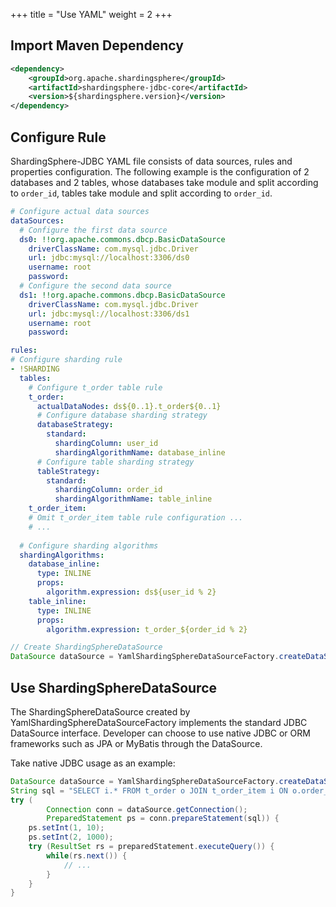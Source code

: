 +++
title = "Use YAML"
weight = 2
+++

## Import Maven Dependency

```xml
<dependency>
    <groupId>org.apache.shardingsphere</groupId>
    <artifactId>shardingsphere-jdbc-core</artifactId>
    <version>${shardingsphere.version}</version>
</dependency>
```

## Configure Rule

ShardingSphere-JDBC YAML file consists of data sources, rules and properties configuration.
The following example is the configuration of 2 databases and 2 tables, 
whose databases take module and split according to `order_id`, tables take module and split according to `order_id`.

```yaml
# Configure actual data sources
dataSources:
  # Configure the first data source
  ds0: !!org.apache.commons.dbcp.BasicDataSource
    driverClassName: com.mysql.jdbc.Driver
    url: jdbc:mysql://localhost:3306/ds0
    username: root
    password:
  # Configure the second data source
  ds1: !!org.apache.commons.dbcp.BasicDataSource
    driverClassName: com.mysql.jdbc.Driver
    url: jdbc:mysql://localhost:3306/ds1
    username: root
    password: 

rules:
# Configure sharding rule
- !SHARDING
  tables:
    # Configure t_order table rule
    t_order: 
      actualDataNodes: ds${0..1}.t_order${0..1}
      # Configure database sharding strategy
      databaseStrategy:
        standard:
          shardingColumn: user_id
          shardingAlgorithmName: database_inline
      # Configure table sharding strategy
      tableStrategy:
        standard:
          shardingColumn: order_id
          shardingAlgorithmName: table_inline
    t_order_item: 
    # Omit t_order_item table rule configuration ...
    # ...
  
  # Configure sharding algorithms
  shardingAlgorithms:
    database_inline:
      type: INLINE
      props:
        algorithm.expression: ds${user_id % 2}
    table_inline:
      type: INLINE
      props:
        algorithm.expression: t_order_${order_id % 2}
```

```java
// Create ShardingSphereDataSource
DataSource dataSource = YamlShardingSphereDataSourceFactory.createDataSource(yamlFile);
```

## Use ShardingSphereDataSource

The ShardingSphereDataSource created by YamlShardingSphereDataSourceFactory implements the standard JDBC DataSource interface.
Developer can choose to use native JDBC or ORM frameworks such as JPA or MyBatis through the DataSource.

Take native JDBC usage as an example:

```java
DataSource dataSource = YamlShardingSphereDataSourceFactory.createDataSource(yamlFile);
String sql = "SELECT i.* FROM t_order o JOIN t_order_item i ON o.order_id=i.order_id WHERE o.user_id=? AND o.order_id=?";
try (
        Connection conn = dataSource.getConnection();
        PreparedStatement ps = conn.prepareStatement(sql)) {
    ps.setInt(1, 10);
    ps.setInt(2, 1000);
    try (ResultSet rs = preparedStatement.executeQuery()) {
        while(rs.next()) {
            // ...
        }
    }
}
```
